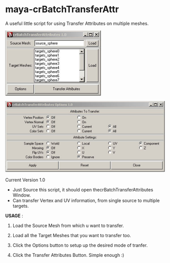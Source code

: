 # maya-crBatchTransferAttr
A useful little script for using Transfer Attributes on multiple meshes.

![crBTranferAttr_screen01][crBTranferAttr_screen01]

![crBTranferAttr_screen02][crBTranferAttr_screen02]

Current Version 1.0

* Just Source this script, it should open thecrBatchTransferAttributes Window.
* Can transfer Vertex and UV information, from single source to multiple targets.

**USAGE** :

1. Load the Source Mesh from which u want to transfer. 

2. Load all the Target Meshes that you want to transfer too. 

3. Click the Options button to setup up the desired mode of tranfer.

4. Click the Transfer Attributes Button. Simple enough :)

[crBTranferAttr_screen01]: images/crBTranferAttr_screen01.jpg "crBTranferAttr_screen01"
[crBTranferAttr_screen02]: images/crBTranferAttr_screen02.jpg "crBTranferAttr_screen02"
